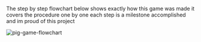 The step by step flowchart below shows exactly how this game was made it covers the procedure one by one each step is a milestone accomplished and im proud of this project


![pig-game-flowchart](https://github.com/user-attachments/assets/788c3df0-18f4-4a35-b1b1-b5aaa5416e5d)
